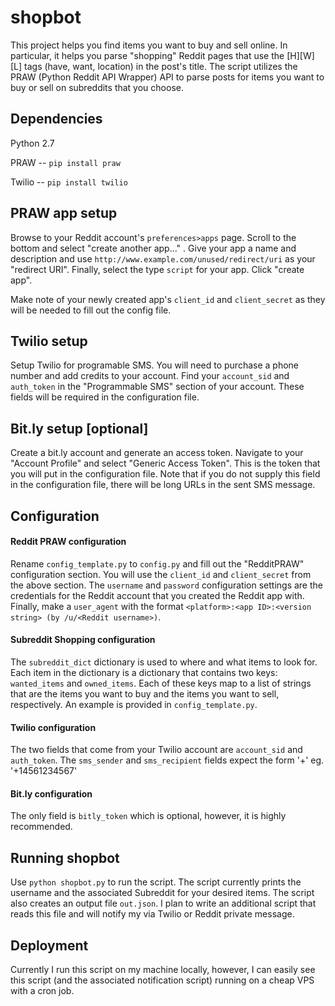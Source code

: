 # shopbot

This project helps you find items you want to buy and sell online. In particular, it helps you parse "shopping" Reddit pages that use the [H][W][L] tags (have, want, location) in the post's title. The script utilizes the PRAW (Python Reddit API Wrapper) API to parse posts for items you want to buy or sell on subreddits that you choose. 

## Dependencies 
Python 2.7

PRAW -- `pip install praw`

Twilio -- `pip install twilio`

## PRAW app setup
Browse to your Reddit account's `preferences>apps` page. Scroll to the bottom and select "create another app..." .  Give your app a name and description and use `http://www.example.com/unused/redirect/uri` as your "redirect URI". Finally, select the type `script` for your app. Click "create app".

Make note of your newly created app's `client_id` and `client_secret` as they will be needed to fill out the config file. 

## Twilio setup
Setup Twilio for programable SMS. You will need to purchase a phone number and add credits to your account. Find your `account_sid` and `auth_token` in the "Programmable SMS" section of your account. These fields will be required in the configuration file.

## Bit.ly setup [optional]
Create a bit.ly account and generate an access token. Navigate to your "Account Profile" and select "Generic Access Token". This is the token that you will put in the configuration file. Note that if you do not supply this field in the configuration file, there will be long URLs in the sent SMS message. 

## Configuration
#### Reddit PRAW configuration
Rename `config_template.py` to `config.py` and fill out the "RedditPRAW" configuration section. You will use the `client_id` and `client_secret` from the above section. The `username` and `password` configuration settings are the credentials for the Reddit account that you created the Reddit app with. Finally, make a `user_agent` with the format ``<platform>:<app ID>:<version string> (by /u/<Reddit username>)``. 

#### Subreddit Shopping configuration
The `subreddit_dict` dictionary is used to where and what items to look for. Each item in the dictionary is a dictionary that contains two keys: `wanted_items` and `owned_items`. Each of these keys map to a list of strings that are the items you want to buy and the items you want to sell, respectively.  An example is provided in `config_template.py`. 

#### Twilio configuration
The two fields that come from your Twilio account are `account_sid` and `auth_token`. The `sms_sender` and `sms_recipient` fields expect the form '+<country code><area code><phone number>' eg. '+14561234567'

#### Bit.ly configuration
The only field is `bitly_token` which is optional, however, it is highly recommended. 

## Running shopbot
Use `python shopbot.py` to run the script. The script currently prints the username and the associated Subreddit for your desired items. The script also creates an output file `out.json`. I plan to write an additional script that reads this file and will notify my via Twilio or Reddit private message. 

## Deployment
Currently I run this script on my machine locally, however, I can easily see this script (and the associated notification script) running on a cheap VPS with a cron job. 

